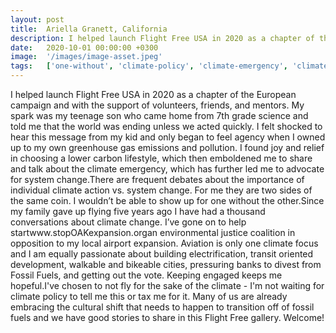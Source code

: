 ```yaml
---
layout: post
title:  Ariella Granett, California
description: I helped launch Flight Free USA in 2020 as a chapter of the European campaign and with the support of volunteers, friends, and mentors. My spark was m...
date:   2020-10-01 00:00:00 +0300
image:  '/images/image-asset.jpeg'
tags:   ['one-without', 'climate-policy', 'climate-emergency', 'climate-change', 'two-sides', 'thousand-conversations', 'teenage-son', 'system-change']
---
```

I helped launch Flight Free USA in 2020 as a chapter of the European campaign and with the support of volunteers, friends, and mentors. My spark was my teenage son who came home from 7th grade science and told me that the world was ending unless we acted quickly. I felt shocked to hear this message from my kid and only began to feel agency when I owned up to my own greenhouse gas emissions and pollution. I found joy and relief in choosing a lower carbon lifestyle, which then emboldened me to share and talk about the climate emergency, which has further led me to advocate for system change.There are frequent debates about the importance of individual climate action vs. system change. For me they are two sides of the same coin. I wouldn’t be able to show up for one without the other.Since my family gave up flying five years ago I have had a thousand conversations about climate change. I’ve gone on to help startwww.stopOAKexpansion.organ environmental justice coalition in opposition to my local airport expansion. Aviation is only one climate focus and I am equally passionate about building electrification, transit oriented development, walkable and bikeable cities, pressuring banks to divest from Fossil Fuels, and getting out the vote. Keeping engaged keeps me hopeful.I've chosen to not fly for the sake of the climate - I'm not waiting for climate policy to tell me this or tax me for it. Many of us are already embracing the cultural shift that needs to happen to transition off of fossil fuels and we have good stories to share in this Flight Free gallery. Welcome!

